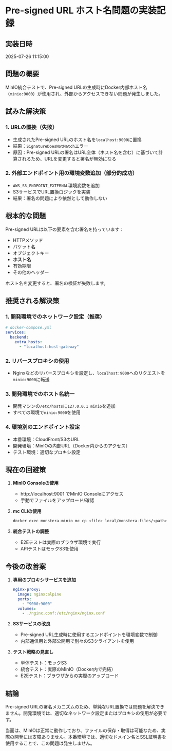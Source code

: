# Pre-signed URL ホスト名問題の実装記録

## 実装日時
2025-07-26 11:15:00

## 問題の概要

MinIO統合テストで、Pre-signed URLの生成時にDocker内部ホスト名（`minio:9000`）が使用され、外部からアクセスできない問題が発生しました。

## 試みた解決策

### 1. URLの置換（失敗）
- 生成されたPre-signed URLのホスト名を`localhost:9000`に置換
- 結果：`SignatureDoesNotMatch`エラー
- 原因：Pre-signed URLの署名はURL全体（ホスト名を含む）に基づいて計算されるため、URLを変更すると署名が無効になる

### 2. 外部エンドポイント用の環境変数追加（部分的成功）
- `AWS_S3_ENDPOINT_EXTERNAL`環境変数を追加
- S3サービスでURL置換ロジックを実装
- 結果：署名の問題により依然として動作しない

## 根本的な問題

Pre-signed URLは以下の要素を含む署名を持っています：
- HTTPメソッド
- バケット名
- オブジェクトキー
- **ホスト名**
- 有効期限
- その他のヘッダー

ホスト名を変更すると、署名の検証が失敗します。

## 推奨される解決策

### 1. 開発環境でのネットワーク設定（推奨）
```yaml
# docker-compose.yml
services:
  backend:
    extra_hosts:
      - "localhost:host-gateway"
```

### 2. リバースプロキシの使用
- Nginxなどのリバースプロキシを設定し、`localhost:9000`へのリクエストを`minio:9000`に転送

### 3. 開発環境でのホスト名統一
- 開発マシンの`/etc/hosts`に`127.0.0.1 minio`を追加
- すべての環境で`minio:9000`を使用

### 4. 環境別のエンドポイント設定
- 本番環境：CloudFront/S3のURL
- 開発環境：MinIOの内部URL（Docker内からのアクセス）
- テスト環境：適切なプロキシ設定

## 現在の回避策

1. **MinIO Consoleの使用**
   - http://localhost:9001 でMinIO Consoleにアクセス
   - 手動でファイルをアップロード/確認

2. **mc CLIの使用**
   ```bash
   docker exec monstera-minio mc cp <file> local/monstera-files/<path>
   ```

3. **統合テストの調整**
   - E2Eテストは実際のブラウザ環境で実行
   - APIテストはモックS3を使用

## 今後の改善案

1. **専用のプロキシサービスを追加**
   ```yaml
   nginx-proxy:
     image: nginx:alpine
     ports:
       - "9000:9000"
     volumes:
       - ./nginx.conf:/etc/nginx/nginx.conf
   ```

2. **S3サービスの改良**
   - Pre-signed URL生成時に使用するエンドポイントを環境変数で制御
   - 内部通信用と外部公開用で別々のS3クライアントを使用

3. **テスト戦略の見直し**
   - 単体テスト：モックS3
   - 統合テスト：実際のMinIO（Docker内で完結）
   - E2Eテスト：ブラウザからの実際のアップロード

## 結論

Pre-signed URLの署名メカニズムのため、単純なURL置換では問題を解決できません。開発環境では、適切なネットワーク設定またはプロキシの使用が必要です。

当面は、MinIOは正常に動作しており、ファイルの保存・取得は可能なため、実際の開発には支障ありません。本番環境では、適切なドメイン名とSSL証明書を使用することで、この問題は発生しません。
